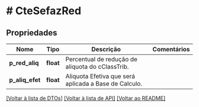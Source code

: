# # CteSefazRed

## Propriedades

Nome | Tipo | Descrição | Comentários
------------ | ------------- | ------------- | -------------
**p_red_aliq** | **float** | Percentual de redução de aliquota do cClassTrib. |
**p_aliq_efet** | **float** | Aliquota Efetiva que será aplicada a Base de Calculo. |

[[Voltar à lista de DTOs]](../../README.md#models) [[Voltar à lista de API]](../../README.md#endpoints) [[Voltar ao README]](../../README.md)
